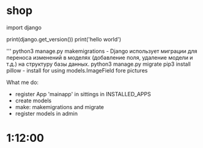 # shop

import django

print(django.get_version())
print('hello world')

'''
python3 manage.py makemigrations - Django использует миграции для переноса изменений в моделях (добавление поля, удаление модели и т.д.) на структуру базы данных.
python3 manage.py migrate
pip3 install pillow - install for using models.ImageField fore pictures

What me do:

- register App 'mainapp' in sittings in INSTALLED_APPS
- create models
- make: makemigrations and migrate
- register models in admin

# 1:12:00
